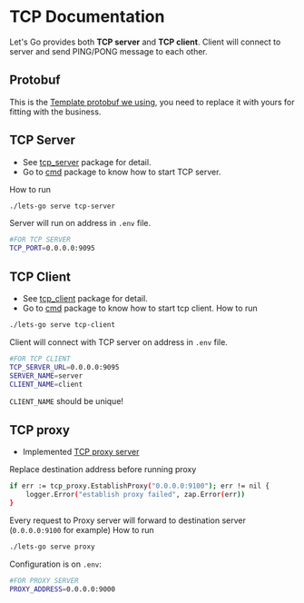 # TCP Documentation
Let's Go provides both **TCP server** and **TCP client**.
Client will connect to server and send PING/PONG message to each other.
## Protobuf
This is the [Template protobuf we using](https://github.com/nkien0204/protobuf/blob/main/events.proto), you need to replace it with yours for fitting with the business.
## TCP Server
- See [tcp_server](../../internal/network/tcp_handler/tcp_server/tcp_server.go) package for detail.
- Go to [cmd](../../cmd/testing/cmd/tcp_server.go) package to know how to start TCP server.

How to run
```bash
./lets-go serve tcp-server
```
Server will run on address in `.env` file.
```bash
#FOR TCP SERVER
TCP_PORT=0.0.0.0:9095
```
## TCP Client
- See [tcp_client](../../internal/network/tcp_handler/tcp_client/tcp_client.go) package for detail.
- Go to [cmd](../../cmd/tcp_client.go) package to know how to start tcp client.
How to run
```bash
./lets-go serve tcp-client
```
Client will connect with TCP server on address in `.env` file.
```bash
#FOR TCP CLIENT
TCP_SERVER_URL=0.0.0.0:9095
SERVER_NAME=server
CLIENT_NAME=client
```
`CLIENT_NAME` should be unique!
## TCP proxy
- Implemented [TCP proxy server](../../internal/network/tcp_handler/tcp_proxy/proxy.go)

Replace destination address before running proxy
```bash
if err := tcp_proxy.EstablishProxy("0.0.0.0:9100"); err != nil {
    logger.Error("establish proxy failed", zap.Error(err))
}
```
Every request to Proxy server will forward to destination server (`0.0.0.0:9100` for example)
How to run
```bash
./lets-go serve proxy
```
Configuration is on `.env`:
```bash
#FOR PROXY SERVER
PROXY_ADDRESS=0.0.0.0:9000
```